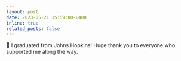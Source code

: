 ```yaml
---
layout: post
date: 2023-05-21 15:59:00-0400
inline: true
related_posts: false
---
```


:tada: I graduated from Johns Hopkins! Huge thank you to everyone who supported me along the way.